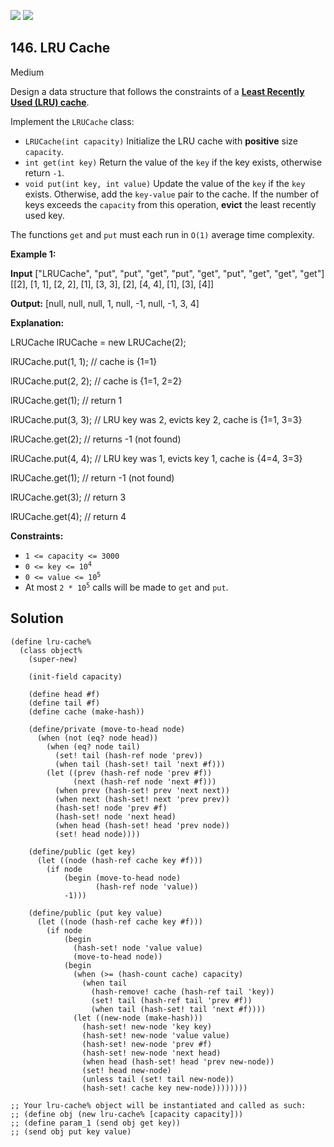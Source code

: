 [![](https://img.shields.io/github/stars/javadev/LeetCode-in-All?label=Stars&style=flat-square)](https://github.com/javadev/LeetCode-in-All)
[![](https://img.shields.io/github/forks/javadev/LeetCode-in-All?label=Fork%20me%20on%20GitHub%20&style=flat-square)](https://github.com/javadev/LeetCode-in-All/fork)

## 146\. LRU Cache

Medium

Design a data structure that follows the constraints of a **[Least Recently Used (LRU) cache](https://en.wikipedia.org/wiki/Cache_replacement_policies#LRU)**.

Implement the `LRUCache` class:

*   `LRUCache(int capacity)` Initialize the LRU cache with **positive** size `capacity`.
*   `int get(int key)` Return the value of the `key` if the key exists, otherwise return `-1`.
*   `void put(int key, int value)` Update the value of the `key` if the `key` exists. Otherwise, add the `key-value` pair to the cache. If the number of keys exceeds the `capacity` from this operation, **evict** the least recently used key.

The functions `get` and `put` must each run in `O(1)` average time complexity.

**Example 1:**

**Input** ["LRUCache", "put", "put", "get", "put", "get", "put", "get", "get", "get"] [[2], [1, 1], [2, 2], [1], [3, 3], [2], [4, 4], [1], [3], [4]]

**Output:** [null, null, null, 1, null, -1, null, -1, 3, 4]

**Explanation:** 

LRUCache lRUCache = new LRUCache(2); 

lRUCache.put(1, 1); // cache is {1=1} 

lRUCache.put(2, 2); // cache is {1=1, 2=2} 

lRUCache.get(1); // return 1 

lRUCache.put(3, 3); // LRU key was 2, evicts key 2, cache is {1=1, 3=3} 

lRUCache.get(2); // returns -1 (not found) 

lRUCache.put(4, 4); // LRU key was 1, evicts key 1, cache is {4=4, 3=3}

lRUCache.get(1); // return -1 (not found) 

lRUCache.get(3); // return 3 

lRUCache.get(4); // return 4

**Constraints:**

*   `1 <= capacity <= 3000`
*   <code>0 <= key <= 10<sup>4</sup></code>
*   <code>0 <= value <= 10<sup>5</sup></code>
*   At most <code>2 * 10<sup>5</sup></code> calls will be made to `get` and `put`.

## Solution

```racket
(define lru-cache%
  (class object%
    (super-new)
    
    (init-field capacity)
    
    (define head #f)
    (define tail #f)
    (define cache (make-hash))
    
    (define/private (move-to-head node)
      (when (not (eq? node head))
        (when (eq? node tail)
          (set! tail (hash-ref node 'prev))
          (when tail (hash-set! tail 'next #f)))
        (let ((prev (hash-ref node 'prev #f))
              (next (hash-ref node 'next #f)))
          (when prev (hash-set! prev 'next next))
          (when next (hash-set! next 'prev prev))
          (hash-set! node 'prev #f)
          (hash-set! node 'next head)
          (when head (hash-set! head 'prev node))
          (set! head node))))
    
    (define/public (get key)
      (let ((node (hash-ref cache key #f)))
        (if node
            (begin (move-to-head node)
                   (hash-ref node 'value))
            -1)))
    
    (define/public (put key value)
      (let ((node (hash-ref cache key #f)))
        (if node
            (begin
              (hash-set! node 'value value)
              (move-to-head node))
            (begin
              (when (>= (hash-count cache) capacity)
                (when tail
                  (hash-remove! cache (hash-ref tail 'key))
                  (set! tail (hash-ref tail 'prev #f))
                  (when tail (hash-set! tail 'next #f))))
              (let ((new-node (make-hash)))
                (hash-set! new-node 'key key)
                (hash-set! new-node 'value value)
                (hash-set! new-node 'prev #f)
                (hash-set! new-node 'next head)
                (when head (hash-set! head 'prev new-node))
                (set! head new-node)
                (unless tail (set! tail new-node))
                (hash-set! cache key new-node))))))))

;; Your lru-cache% object will be instantiated and called as such:
;; (define obj (new lru-cache% [capacity capacity]))
;; (define param_1 (send obj get key))
;; (send obj put key value)
```